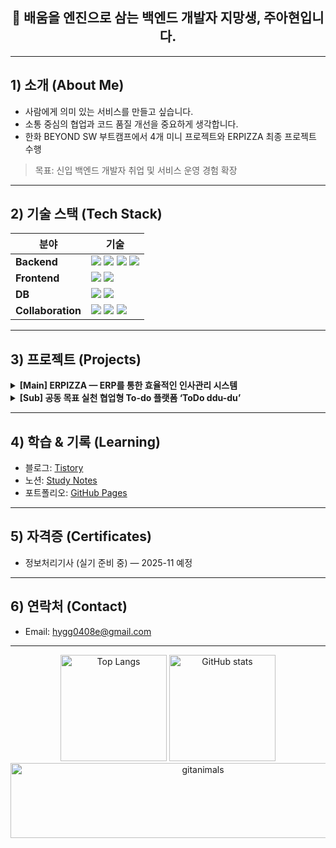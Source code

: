 <!-- 제목 & 한 줄 소개 -->
<h2 align="center">👋 배움을 엔진으로 삼는 백엔드 개발자 지망생, 주아현입니다.</h2>

---

## 1) 소개 (About Me)
- 사람에게 의미 있는 서비스를 만들고 싶습니다.
- 소통 중심의 협업과 코드 품질 개선을 중요하게 생각합니다.
- 한화 BEYOND SW 부트캠프에서 4개 미니 프로젝트와 ERPIZZA 최종 프로젝트 수행  
> 목표: 신입 백엔드 개발자 취업 및 서비스 운영 경험 확장

---

## 2) 기술 스택 (Tech Stack)

| 분야 | 기술 |
|------|------|
| **Backend** | <img src="https://img.shields.io/badge/Java-17+-red"/> <img src="https://img.shields.io/badge/Spring%20Boot-3.x-brightgreen"/> <img src="https://img.shields.io/badge/JPA-ORM-orange"/> <img src="https://img.shields.io/badge/MyBatis-Mapper-blue"/> |
| **Frontend** | <img src="https://img.shields.io/badge/Vue.js-3-41B883"/> <img src="https://img.shields.io/badge/Composition%20API-v3-informational"/> |
| **DB** | <img src="https://img.shields.io/badge/MariaDB-10.x-blue"/> <img src="https://img.shields.io/badge/MySQL-8.x-4479A1"/> |
| **Collaboration** | <img src="https://img.shields.io/badge/Git-F05032?logo=git&logoColor=white"/> <img src="https://img.shields.io/badge/GitHub-181717?logo=github&logoColor=white"/> <img src="https://img.shields.io/badge/Notion-000000?logo=notion&logoColor=white"/> |

---

## 3) 프로젝트 (Projects)

<details>
  <summary><b>[Main] ERPIZZA — ERP를 통한 효율적인 인사관리 시스템</b></summary>

**프로젝트 요약**

| 구분 | 내용 |
|-----|-----|
| **기간** | 2025.05 ~ 2025.06 |
| **역할** | 프론트/백엔드 개발 - 전자결재 모듈, 결재선 자동매칭 |
| **기술** | Java, Spring Boot, Vue 3, MariaDB, MyBatis/JPA |

**담당 기능**
- 조직도·직급 기반 결재선 자동매칭(ApprovalLineAutoMatchService)  
- 결재문서 상세 조회(상태별 버튼), S3 Presigned URL 첨부 다운로드  
- Ag-Grid 문서함 필터/정렬

**아키텍처**
- **CQRS**: Query/Command 분리 → 조회 최적화, 쓰기 트랜잭션 명확화  
- **모놀리스**: 소규모 팀의 개발/배포 단순화, 통합 테스트·리뷰 용이

**성과/지표**

| 항목 | 내용 |
|-----|-----|
| **REST API 구현** | 총 **13건** (전자결재·결재선·파일/S3 도메인) |
| **성능/품질 개선** | 전자결재 API **쿼리 최적화 및 페이징 처리 적용**(대량 데이터 대응) |

**Repo**
- BE: <a href="https://github.com/TEAM-DDIS/be14-fin-DDIS-BE-">TEAM-DDIS/be14-fin-DDIS-BE-</a> (개인 포크 리팩토링 중)  
- FE: <a href="https://github.com/Jooahyeon/be14-fin-DDIS-FE">Jooahyeon/be14-fin-DDIS-FE</a>

</details>

<details>
  <summary><b>[Sub] 공동 목표 실천 협업형 To-do 플랫폼 ‘ToDo ddu-du’</b></summary>

**프로젝트 요약**

| 구분 | 내용 |
|-----|-----|
| **기간** | 2025.04.30.~2025.05.02. |
| **역할** | 프론트/백엔드 개발 - 게시글 관리 기능((CRUD/정렬·필터·페이징, UI/UX, CORS·에러응답))|
| **기술** | Java, Spring Boot, Vue 3, MariaDB, MyBatis/JPA |

**담당 기능**
- 모집 게시글을 통한 공동 목표 멤버 모집
- 모집 게시글 모집 완료 시, 공동 To-do 방 자동 생성

**아키텍처**
- 모놀리스 방식 기반 RESTful API로 프론트(Vue)와 경계 명확화
- JPA+MyBatis 혼용(CRUD=JPA, 목록/검색=동적 SQL)과 CORS 및 표준 에러 응답으로 운영/보안 강화

**성과/지표**

| 항목 | 내용 |
|-----|-----|
| **REST API 구현** | 총 **12건** (모집게시글 및 신청 관련 API) |

**Repo**
- BE:  <a href="https://github.com/Jooahyeon/be14-4th-DDIS-ToDoDduDu-BE-.git">TEAM-DDIS/be14-4th-DDIS-BE-</a>     
- FE:  <a href="https://github.com/TEAM-DDIS/be14-4th-DDIS-ToDoDduDu-FE.git">TEAM-DDIS/be14-4th-DDIS-FE-</a>
</details>

---

## 4) 학습 & 기록 (Learning)
- 블로그: <a href="https://dkgus0496.tistory.com/">Tistory</a>  
- 노션: <a href="https://www.notion.so/16c4a77d369b807292f4dbac31fe1a5b?source=copy_link">Study Notes</a>  
- 포트폴리오: <a href="https://jooahyeon.github.io/">GitHub Pages</a>

---

## 5) 자격증 (Certificates)
- 정보처리기사 (실기 준비 중) — 2025-11 예정

---

## 6) 연락처 (Contact)
- Email: <a href="mailto:hygg0408e@gmail.com">hygg0408e@gmail.com</a>

---

<!-- GitHub 통계: 두 카드 나란히 -->
<div align="center">
  <img height="170" src="https://github-readme-stats.vercel.app/api/top-langs/?username=Jooahyeon&layout=compact&theme=tokyonight" alt="Top Langs"/>
  <img height="170" src="https://github-readme-stats.vercel.app/api?username=Jooahyeon&hide=contribs,prs&show_icons=true&theme=tokyonight" alt="GitHub stats"/>
</div>

<!-- gitanimals -->
<div align="center">
  <a href="https://www.gitanimals.org/en_US?utm_medium=image&utm_source=Jooahyeon&utm_content=line">
    <img src="https://render.gitanimals.org/lines/Jooahyeon?pet-id=743114415578658078" width="600" height="120" alt="gitanimals"/>
  </a>
</div>
